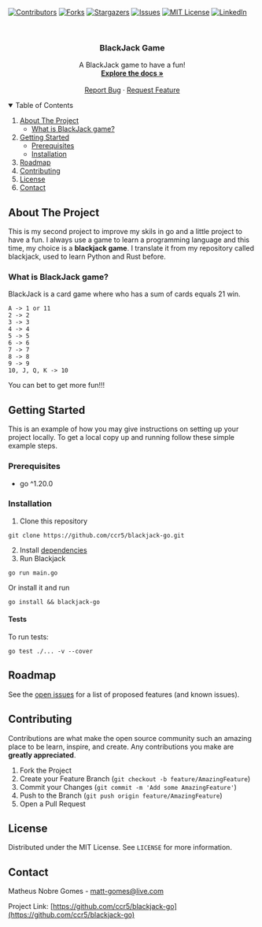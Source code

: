 [![Contributors][contributors-shield]][contributors-url]
[![Forks][forks-shield]][forks-url]
[![Stargazers][stars-shield]][stars-url]
[![Issues][issues-shield]][issues-url]
[![MIT License][license-shield]][license-url]
[![LinkedIn][linkedin-shield]][linkedin-url]


<!-- PROJECT LOGO -->
<br />
<p align="center">
  <h3 align="center">BlackJack Game</h3>

  <p align="center">
    A BlackJack game to have a fun!
    <br />
    <a href="https://github.com/ccr5/blackjack-go"><strong>Explore the docs »</strong></a>
    <br />
    <br />
    <a href="https://github.com/ccr5/blackjack-go/issues">Report Bug</a>
    ·
    <a href="https://github.com/ccr5/blackjack-go/issues">Request Feature</a>
  </p>
</p>



<!-- TABLE OF CONTENTS -->
<details open="open">
  <summary>Table of Contents</summary>
  <ol>
    <li>
      <a href="#about-the-project">About The Project</a>
      <ul>
        <li><a href="what-is-blackjack-game">What is BlackJack game?</a></li>
      </ul>
    </li>
    <li>
      <a href="#getting-started">Getting Started</a>
      <ul>
        <li><a href="#prerequisites">Prerequisites</a></li>
        <li><a href="#installation">Installation</a></li>
      </ul>
    </li>
    <li><a href="#roadmap">Roadmap</a></li>
    <li><a href="#contributing">Contributing</a></li>
    <li><a href="#license">License</a></li>
    <li><a href="#contact">Contact</a></li>
  </ol>
</details>



<!-- ABOUT THE PROJECT -->
## About The Project

This is my second project to improve my skils in go and a little project to have a fun. 
I always use a game to learn a programming language and this time, my choice is a **blackjack game**.
I translate it from my repository called blackjack, used to learn Python and Rust before.

### What is BlackJack game?
BlackJack is a card game where who has a sum of cards equals 21 win.
```
A -> 1 or 11
2 -> 2
3 -> 3
4 -> 4
5 -> 5
6 -> 6
7 -> 7
8 -> 8
9 -> 9
10, J, Q, K -> 10
```
You can bet to get more fun!!!


<!-- GETTING STARTED -->
## Getting Started

This is an example of how you may give instructions on setting up your project locally.
To get a local copy up and running follow these simple example steps.

### Prerequisites

* go ^1.20.0

### Installation

1. Clone this repository
```shell
git clone https://github.com/ccr5/blackjack-go.git
```
2. Install <a href="https://linuxhint.com/go-programming-language-ubuntu-2204/">dependencies</a>
3. Run Blackjack
```shell
go run main.go
```

Or install it and run
```shell
go install && blackjack-go
```

#### Tests

To run tests:
```shell
go test ./... -v --cover
```

<!-- ROADMAP -->
## Roadmap

See the [open issues](https://github.com/ccr5/blackjack-go/issues) for a list of proposed features (and known issues).



<!-- CONTRIBUTING -->
## Contributing

Contributions are what make the open source community such an amazing place to be learn, inspire, and create. Any contributions you make are **greatly appreciated**.

1. Fork the Project
2. Create your Feature Branch (`git checkout -b feature/AmazingFeature`)
3. Commit your Changes (`git commit -m 'Add some AmazingFeature'`)
4. Push to the Branch (`git push origin feature/AmazingFeature`)
5. Open a Pull Request



<!-- LICENSE -->
## License

Distributed under the MIT License. See `LICENSE` for more information.



<!-- CONTACT -->
## Contact

Matheus Nobre Gomes - matt-gomes@live.com

Project Link: [https://github.com/ccr5/blackjack-go](https://github.com/ccr5/blackjack-go)



<!-- MARKDOWN LINKS & IMAGES -->
<!-- https://www.markdownguide.org/basic-syntax/#reference-style-links -->
[contributors-shield]: https://img.shields.io/github/contributors/ccr5/blackjack-go.svg?style=for-the-badge
[contributors-url]: https://github.com/ccr5/blackjack-go/graphs/contributors
[forks-shield]: https://img.shields.io/github/forks/ccr5/blackjack-go.svg?style=for-the-badge
[forks-url]: https://github.com/ccr5/blackjack-go/network/members
[stars-shield]: https://img.shields.io/github/stars/ccr5/blackjack-go.svg?style=for-the-badge
[stars-url]: https://github.com/ccr5/blackjack-go/stargazers
[issues-shield]: https://img.shields.io/github/issues/ccr5/blackjack-go.svg?style=for-the-badge
[issues-url]: https://github.com/ccr5/blackjack-go/issues
[license-shield]: https://img.shields.io/github/license/ccr5/blackjack-go.svg?style=for-the-badge
[license-url]: https://github.com/ccr5/blackjack-go/blob/master/LICENSE.txt
[linkedin-shield]: https://img.shields.io/badge/-LinkedIn-black.svg?style=for-the-badge&logo=linkedin&colorB=555
[linkedin-url]: https://linkedin.com/in/mattnobre
[product-screenshot]: img/logo.jpeg

